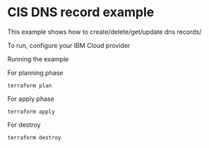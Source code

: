 # CIS DNS record example

This example shows how to create/delete/get/update dns records/

To run, configure your IBM Cloud provider

Running the example

For planning phase

```shell
terraform plan
```

For apply phase

```shell
terraform apply
```

For destroy

```shell
terraform destroy
```
